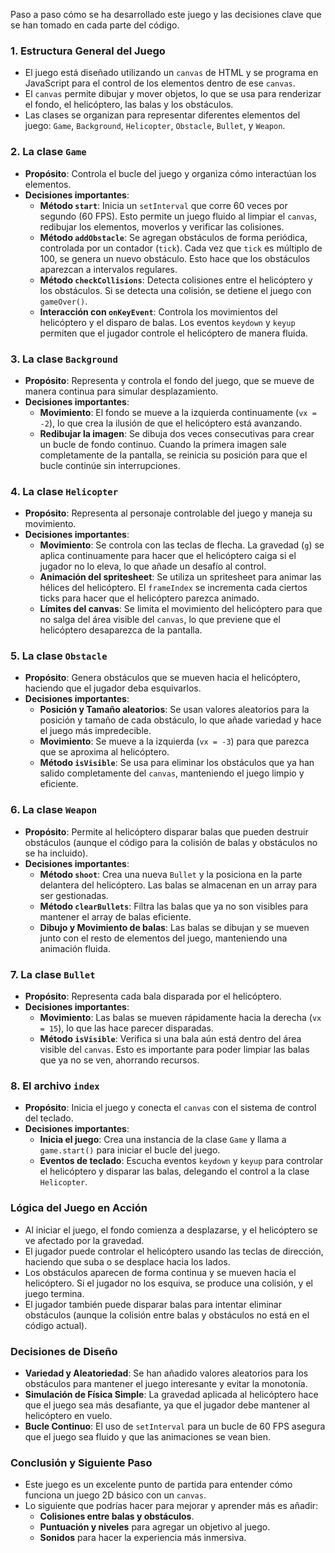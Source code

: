 Paso a paso cómo se ha desarrollado este juego y las decisiones clave que se han tomado en cada parte del código. 

### 1. **Estructura General del Juego**
   - El juego está diseñado utilizando un `canvas` de HTML y se programa en JavaScript para el control de los elementos dentro de ese `canvas`.
   - El `canvas` permite dibujar y mover objetos, lo que se usa para renderizar el fondo, el helicóptero, las balas y los obstáculos.
   - Las clases se organizan para representar diferentes elementos del juego: `Game`, `Background`, `Helicopter`, `Obstacle`, `Bullet`, y `Weapon`.

### 2. **La clase `Game`**
   - **Propósito**: Controla el bucle del juego y organiza cómo interactúan los elementos.
   - **Decisiones importantes**:
     - **Método `start`**: Inicia un `setInterval` que corre 60 veces por segundo (60 FPS). Esto permite un juego fluido al limpiar el `canvas`, redibujar los elementos, moverlos y verificar las colisiones.
     - **Método `addObstacle`**: Se agregan obstáculos de forma periódica, controlada por un contador (`tick`). Cada vez que `tick` es múltiplo de 100, se genera un nuevo obstáculo. Esto hace que los obstáculos aparezcan a intervalos regulares.
     - **Método `checkCollisions`**: Detecta colisiones entre el helicóptero y los obstáculos. Si se detecta una colisión, se detiene el juego con `gameOver()`.
     - **Interacción con `onKeyEvent`**: Controla los movimientos del helicóptero y el disparo de balas. Los eventos `keydown` y `keyup` permiten que el jugador controle el helicóptero de manera fluida.

### 3. **La clase `Background`**
   - **Propósito**: Representa y controla el fondo del juego, que se mueve de manera continua para simular desplazamiento.
   - **Decisiones importantes**:
     - **Movimiento**: El fondo se mueve a la izquierda continuamente (`vx = -2`), lo que crea la ilusión de que el helicóptero está avanzando.
     - **Redibujar la imagen**: Se dibuja dos veces consecutivas para crear un bucle de fondo continuo. Cuando la primera imagen sale completamente de la pantalla, se reinicia su posición para que el bucle continúe sin interrupciones.

### 4. **La clase `Helicopter`**
   - **Propósito**: Representa al personaje controlable del juego y maneja su movimiento.
   - **Decisiones importantes**:
     - **Movimiento**: Se controla con las teclas de flecha. La gravedad (`g`) se aplica continuamente para hacer que el helicóptero caiga si el jugador no lo eleva, lo que añade un desafío al control.
     - **Animación del spritesheet**: Se utiliza un spritesheet para animar las hélices del helicóptero. El `frameIndex` se incrementa cada ciertos ticks para hacer que el helicóptero parezca animado.
     - **Límites del canvas**: Se limita el movimiento del helicóptero para que no salga del área visible del `canvas`, lo que previene que el helicóptero desaparezca de la pantalla.

### 5. **La clase `Obstacle`**
   - **Propósito**: Genera obstáculos que se mueven hacia el helicóptero, haciendo que el jugador deba esquivarlos.
   - **Decisiones importantes**:
     - **Posición y Tamaño aleatorios**: Se usan valores aleatorios para la posición y tamaño de cada obstáculo, lo que añade variedad y hace el juego más impredecible.
     - **Movimiento**: Se mueve a la izquierda (`vx = -3`) para que parezca que se aproxima al helicóptero.
     - **Método `isVisible`**: Se usa para eliminar los obstáculos que ya han salido completamente del `canvas`, manteniendo el juego limpio y eficiente.

### 6. **La clase `Weapon`**
   - **Propósito**: Permite al helicóptero disparar balas que pueden destruir obstáculos (aunque el código para la colisión de balas y obstáculos no se ha incluido).
   - **Decisiones importantes**:
     - **Método `shoot`**: Crea una nueva `Bullet` y la posiciona en la parte delantera del helicóptero. Las balas se almacenan en un array para ser gestionadas.
     - **Método `clearBullets`**: Filtra las balas que ya no son visibles para mantener el array de balas eficiente.
     - **Dibujo y Movimiento de balas**: Las balas se dibujan y se mueven junto con el resto de elementos del juego, manteniendo una animación fluida.

### 7. **La clase `Bullet`**
   - **Propósito**: Representa cada bala disparada por el helicóptero.
   - **Decisiones importantes**:
     - **Movimiento**: Las balas se mueven rápidamente hacia la derecha (`vx = 15`), lo que las hace parecer disparadas.
     - **Método `isVisible`**: Verifica si una bala aún está dentro del área visible del `canvas`. Esto es importante para poder limpiar las balas que ya no se ven, ahorrando recursos.

### 8. **El archivo `index`**
   - **Propósito**: Inicia el juego y conecta el `canvas` con el sistema de control del teclado.
   - **Decisiones importantes**:
     - **Inicia el juego**: Crea una instancia de la clase `Game` y llama a `game.start()` para iniciar el bucle del juego.
     - **Eventos de teclado**: Escucha eventos `keydown` y `keyup` para controlar el helicóptero y disparar las balas, delegando el control a la clase `Helicopter`.

### **Lógica del Juego en Acción**
   - Al iniciar el juego, el fondo comienza a desplazarse, y el helicóptero se ve afectado por la gravedad.
   - El jugador puede controlar el helicóptero usando las teclas de dirección, haciendo que suba o se desplace hacia los lados.
   - Los obstáculos aparecen de forma continua y se mueven hacia el helicóptero. Si el jugador no los esquiva, se produce una colisión, y el juego termina.
   - El jugador también puede disparar balas para intentar eliminar obstáculos (aunque la colisión entre balas y obstáculos no está en el código actual).

### **Decisiones de Diseño**
   - **Variedad y Aleatoriedad**: Se han añadido valores aleatorios para los obstáculos para mantener el juego interesante y evitar la monotonía.
   - **Simulación de Física Simple**: La gravedad aplicada al helicóptero hace que el juego sea más desafiante, ya que el jugador debe mantener al helicóptero en vuelo.
   - **Bucle Continuo**: El uso de `setInterval` para un bucle de 60 FPS asegura que el juego sea fluido y que las animaciones se vean bien.

### **Conclusión y Siguiente Paso**
   - Este juego es un excelente punto de partida para entender cómo funciona un juego 2D básico con un `canvas`.
   - Lo siguiente que podrías hacer para mejorar y aprender más es añadir:
     - **Colisiones entre balas y obstáculos**.
     - **Puntuación y niveles** para agregar un objetivo al juego.
     - **Sonidos** para hacer la experiencia más inmersiva.
